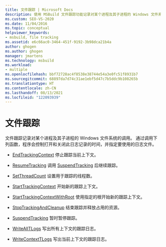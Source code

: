 ```yaml
---
title: 文件跟踪 | Microsoft Docs
description: 使用 MSBuild 文件跟踪功能记录对某个进程及其子进程的 Windows 文件系统的调用。
ms.custom: SEO-VS-2020
ms.date: 11/04/2016
ms.topic: conceptual
helpviewer_keywords:
- msbuild, file tracking
ms.assetid: e6c66ac0-3464-451f-9192-3b98dca21b4a
author: ghogen
ms.author: ghogen
manager: jmartens
ms.technology: msbuild
ms.workload:
- multiple
ms.openlocfilehash: bbf72728ac4f8538e38744e54a3e0fc51f8931b7
ms.sourcegitcommit: 68897da7d74c31ae1ebf5d47c7b5ddc9b108265b
ms.translationtype: HT
ms.contentlocale: zh-CN
ms.lasthandoff: 08/13/2021
ms.locfileid: "122093939"
---
```

# <a name="file-tracking"></a>文件跟踪

文件跟踪记录对某个进程及其子进程的 Windows 文件系统的调用。 通过调用下列函数，程序会控制打开和关闭此日志记录的时间，并指定要使用的日志文件。

- [EndTrackingContext](../msbuild/endtrackingcontext.md) 停止跟踪当前上下文。

- [ResumeTracking](../msbuild/resumetracking.md) 调用 [SuspendTracking](../msbuild/suspendtracking.md) 后继续跟踪。

- [SetThreadCount](../msbuild/setthreadcount.md) 设置用于跟踪的线程数。

- [StartTrackingContext](../msbuild/starttrackingcontext.md) 开始新的跟踪上下文。

- [StartTrackingContextWithRoot](../msbuild/starttrackingcontextwithroot.md) 使用指定的根开始新的跟踪上下文。

- [StopTrackingAndCleanup](../msbuild/stoptrackingandcleanup.md) 结束跟踪并释放占用的资源。

- [SuspendTracking](../msbuild/suspendtracking.md) 暂时暂停跟踪。

- [WriteAllTLogs](../msbuild/writealltlogs.md) 写出所有上下文的跟踪日志。

- [WriteContextTLogs](../msbuild/writecontexttlogs.md) 写出当前上下文的跟踪日志。
